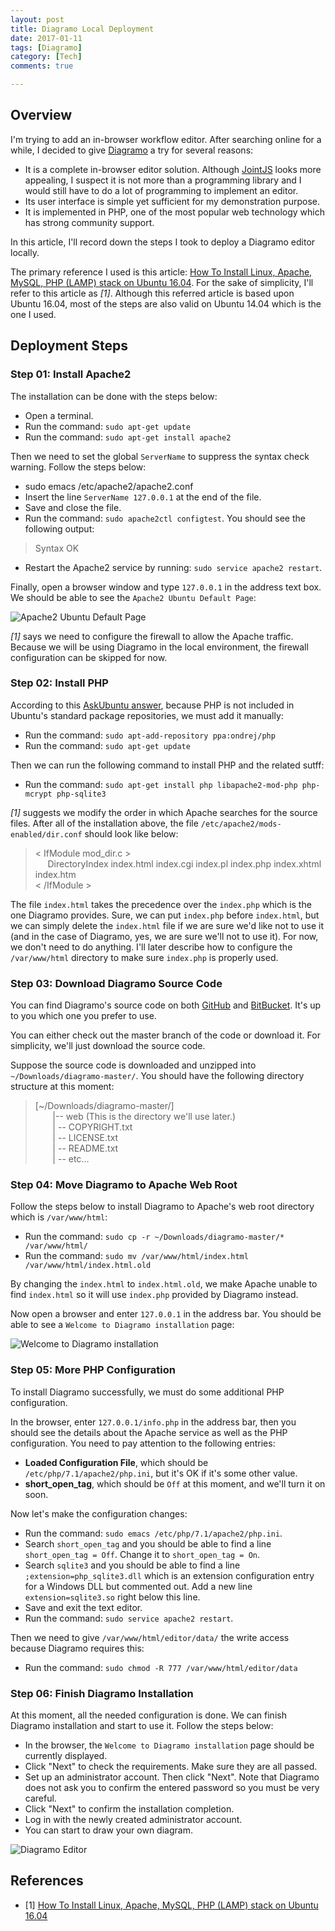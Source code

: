 ```yaml
---
layout: post
title: Diagramo Local Deployment
date: 2017-01-11
tags: [Diagramo]
category: [Tech]
comments: true

---
```


## Overview

I'm trying to add an in-browser workflow editor. After searching online for a while, I decided to give [Diagramo](http://diagramo.com/) a try for several reasons:

* It is a complete in-browser editor solution. Although [JointJS](http://www.jointjs.com/) looks more appealing, I suspect it is not more than a programming library and I would still have to do a lot of programming to implement an editor.
* Its user interface is simple yet sufficient for my demonstration purpose.
* It is implemented in PHP, one of the most popular web technology which has strong community support.

In this article, I'll record down the steps I took to deploy a Diagramo editor locally.

The primary reference I used is this article: [How To Install Linux, Apache, MySQL, PHP (LAMP) stack on Ubuntu 16.04](https://www.digitalocean.com/community/tutorials/how-to-install-linux-apache-mysql-php-lamp-stack-on-ubuntu-16-04). For the sake of simplicity, I'll refer to this article as _[1]_. Although this referred article is based upon Ubuntu 16.04, most of the steps are also valid on Ubuntu 14.04 which is the one I used.

## Deployment Steps

### Step 01: Install Apache2

The installation can be done with the steps below:

* Open a terminal.
* Run the command: ```sudo apt-get update```
* Run the command: ```sudo apt-get install apache2```

Then we need to set the global ```ServerName``` to suppress the syntax check warning. Follow the steps below:

* sudo emacs /etc/apache2/apache2.conf
* Insert the line ```ServerName 127.0.0.1``` at the end of the file.
* Save and close the file.
* Run the command: ```sudo apache2ctl configtest```. You should see the following output:

> Syntax OK

* Restart the Apache2 service by running: ```sudo service apache2 restart```.

Finally, open a browser window and type ```127.0.0.1``` in the address text box. We should be able to see the ```Apache2 Ubuntu Default Page```:

![Apache2 Ubuntu Default Page](http://assets.digitalocean.com/articles/how-to-install-lamp-ubuntu-16/small_apache_default.png)

_[1]_ says we need to configure the firewall to allow the Apache traffic. Because we will be using Diagramo in the local environment, the firewall configuration can be skipped for now.

### Step 02: Install PHP

According to this [AskUbuntu answer](http://askubuntu.com/a/715947), because PHP is not included in Ubuntu's standard package repositories, we must add it manually:

* Run the command: ```sudo apt-add-repository ppa:ondrej/php```
* Run the command: ```sudo apt-get update```

Then we can run the following command to install PHP and the related sutff:

* Run the command: ```sudo apt-get install php libapache2-mod-php php-mcrypt php-sqlite3```

_[1]_ suggests we modify the order in which Apache searches for the source files. After all of the installation above, the file ```/etc/apache2/mods-enabled/dir.conf``` should look like below:

> &lt; IfModule mod_dir.c &gt; <br />
> &nbsp;&nbsp;&nbsp;&nbsp; DirectoryIndex index.html index.cgi index.pl index.php index.xhtml index.htm <br />
> &lt; /IfModule &gt;

The file ```index.html``` takes the precedence over the ```index.php``` which is the one Diagramo provides. Sure, we can put ```index.php``` before ```index.html```, but we can simply delete the ```index.html``` file if we are sure we'd like not to use it (and in the case of Diagramo, yes, we are sure we'll not to use it). For now, we don't need to do anything. I'll later describe how to configure the ```/var/www/html``` directory to make sure ```index.php``` is properly used.

### Step 03: Download Diagramo Source Code

You can find Diagramo's source code on both [GitHub](https://github.com/alexgheorghiu/diagramo) and [BitBucket](https://bitbucket.org/scriptoid/diagramo/overview). It's up to you which one you prefer to use.

You can either check out the master branch of the code or download it. For simplicity, we'll just download the source code.

Suppose the source code is downloaded and unzipped into ```~/Downloads/diagramo-master/```. You should have the following directory structure at this moment:

> [~/Downloads/diagramo-master/]
> <br /> &nbsp; &nbsp; &nbsp; &nbsp;|-- web (This is the directory we'll use later.)
> <br /> &nbsp; &nbsp; &nbsp; &nbsp;| -- COPYRIGHT.txt
> <br /> &nbsp; &nbsp; &nbsp; &nbsp;| -- LICENSE.txt
> <br /> &nbsp; &nbsp; &nbsp; &nbsp;| -- README.txt
> <br /> &nbsp; &nbsp; &nbsp; &nbsp;| -- etc...

### Step 04: Move Diagramo to Apache Web Root

Follow the steps below to install Diagramo to Apache's web root directory which is ```/var/www/html```:

* Run the command: ```sudo cp -r ~/Downloads/diagramo-master/* /var/www/html/```
* Run the command: ```sudo mv /var/www/html/index.html /var/www/html/index.html.old```

By changing the ```index.html``` to ```index.html.old```, we make Apache unable to find ```index.html``` so it will use ```index.php``` provided by Diagramo instead.

Now open a browser and enter ```127.0.0.1``` in the address bar. You should be able to see a ```Welcome to Diagramo installation``` page:

![Welcome to Diagramo installation](https://raw.githubusercontent.com/yaobinwen/yaobinwen.github.io/master/images/posts/2017/01-11/diagramo-step1.png)

### Step 05: More PHP Configuration

To install Diagramo successfully, we must do some additional PHP configuration.

In the browser, enter ```127.0.0.1/info.php``` in the address bar, then you should see the details about the Apache service as well as the PHP configuration. You need to pay attention to the following entries:

* **Loaded Configuration File**, which should be ```/etc/php/7.1/apache2/php.ini```, but it's OK if it's some other value.
* **short_open_tag**, which should be ```Off``` at this moment, and we'll turn it on soon.

Now let's make the configuration changes:

* Run the command: ```sudo emacs /etc/php/7.1/apache2/php.ini```.
* Search ```short_open_tag``` and you should be able to find a line ```short_open_tag = Off```. Change it to ```short_open_tag = On```.
* Search ```sqlite3``` and you should be able to find a line ```;extension=php_sqlite3.dll``` which is an extension configuration entry for a Windows DLL but commented out. Add a new line ```extension=sqlite3.so``` right below this line.
* Save and exit the text editor.
* Run the command: ```sudo service apache2 restart```.

Then we need to give ```/var/www/html/editor/data/``` the write access because Diagramo requires this:

* Run the command: ```sudo chmod -R 777 /var/www/html/editor/data```

### Step 06: Finish Diagramo Installation

At this moment, all the needed configuration is done. We can finish Diagramo installation and start to use it. Follow the steps below:

* In the browser, the ```Welcome to Diagramo installation``` page should be currently displayed.
* Click "Next" to check the requirements. Make sure they are all passed.
* Set up an administrator account. Then click "Next". Note that Diagramo does not ask you to confirm the entered password so you must be very careful.
* Click "Next" to confirm the installation completion.
* Log in with the newly created administrator account.
* You can start to draw your own diagram.

![Diagramo Editor](https://raw.githubusercontent.com/yaobinwen/yaobinwen.github.io/master/images/posts/2017/01-11/diagramo-editor.png)

## References

* [1] [How To Install Linux, Apache, MySQL, PHP (LAMP) stack on Ubuntu 16.04](https://www.digitalocean.com/community/tutorials/how-to-install-linux-apache-mysql-php-lamp-stack-on-ubuntu-16-04)
